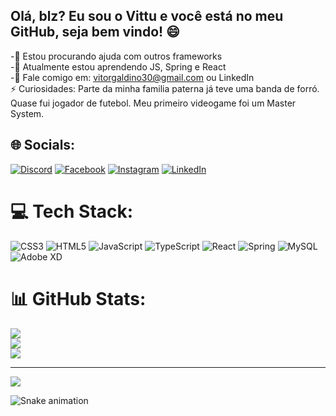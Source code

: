 ## Olá, blz? Eu sou o Vittu e você está no meu GitHub, seja bem vindo! 😄

-🤝 Estou procurando ajuda com outros frameworks<br> -🌱 Atualmente estou aprendendo JS, Spring e React<br> -💬 Fale comigo em: vitorgaldino30@gmail.com ou LinkedIn<br>⚡ Curiosidades: Parte da minha familia paterna já teve uma banda de forró. Quase fui jogador de futebol. Meu primeiro videogame foi um Master System.


## 🌐 Socials:
[![Discord](https://img.shields.io/badge/Discord-%237289DA.svg?logo=discord&logoColor=white)](htttps://discord.gg/Vittu#5855) [![Facebook](https://img.shields.io/badge/Facebook-%231877F2.svg?logo=Facebook&logoColor=white)](https://www.facebook.com/vittugaldino/) [![Instagram](https://img.shields.io/badge/Instagram-%23E4405F.svg?logo=Instagram&logoColor=white)](https://www.instagram.com/vitturf/) [![LinkedIn](https://img.shields.io/badge/LinkedIn-%230077B5.svg?logo=linkedin&logoColor=white)](https://linkedin.com/in/https://www.linkedin.com/in/vitor-galdino-3036971ab/) 

# 💻 Tech Stack:
![CSS3](https://img.shields.io/badge/css3-%231572B6.svg?style=flat-square&logo=css3&logoColor=white) ![HTML5](https://img.shields.io/badge/html5-%23E34F26.svg?style=flat-square&logo=html5&logoColor=white) ![JavaScript](https://img.shields.io/badge/javascript-%23323330.svg?style=flat-square&logo=javascript&logoColor=%23F7DF1E) ![TypeScript](https://img.shields.io/badge/typescript-%23007ACC.svg?style=flat-square&logo=typescript&logoColor=white) ![React](https://img.shields.io/badge/react-%2320232a.svg?style=flat-square&logo=react&logoColor=%2361DAFB) ![Spring](https://img.shields.io/badge/spring-%236DB33F.svg?style=flat-square&logo=spring&logoColor=white) ![MySQL](https://img.shields.io/badge/mysql-%2300f.svg?style=flat-square&logo=mysql&logoColor=white) ![Adobe XD](https://img.shields.io/badge/Adobe%20XD-470137?style=flat-square&logo=Adobe%20XD&logoColor=#FF61F6)
# 📊 GitHub Stats:
![](https://github-readme-stats.vercel.app/api?username=VitorGaldino&theme=gotham&hide_border=false&include_all_commits=true&count_private=true)<br/>
![](https://github-readme-streak-stats.herokuapp.com/?user=VitorGaldino&theme=gotham&hide_border=false)<br/>
![](https://github-readme-stats.vercel.app/api/top-langs/?username=VitorGaldino&theme=gotham&hide_border=false&include_all_commits=true&count_private=true&layout=compact)

---
[![](https://visitcount.itsvg.in/api?id=VitorGaldino&icon=9&color=0)](https://visitcount.itsvg.in)

  ![Snake animation](https://github.com/VitorGaldino/VitorGaldino/blob/output/github-contribution-grid-snake.svg)

